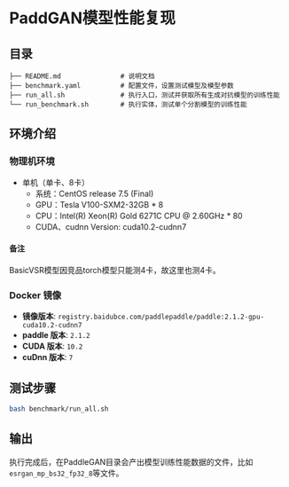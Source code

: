 # PaddGAN模型性能复现
## 目录

```
├── README.md               # 说明文档
├── benchmark.yaml          # 配置文件，设置测试模型及模型参数
├── run_all.sh              # 执行入口，测试并获取所有生成对抗模型的训练性能
└── run_benchmark.sh        # 执行实体，测试单个分割模型的训练性能  
```

## 环境介绍
### 物理机环境
- 单机（单卡、8卡）
  - 系统：CentOS release 7.5 (Final)
  - GPU：Tesla V100-SXM2-32GB * 8
  - CPU：Intel(R) Xeon(R) Gold 6271C CPU @ 2.60GHz * 80
  - CUDA、cudnn Version: cuda10.2-cudnn7

#### 备注
BasicVSR模型因竞品torch模型只能测4卡，故这里也测4卡。

### Docker 镜像

- **镜像版本**: `registry.baidubce.com/paddlepaddle/paddle:2.1.2-gpu-cuda10.2-cudnn7`
- **paddle 版本**: `2.1.2`
- **CUDA 版本**: `10.2`
- **cuDnn 版本**: `7`

## 测试步骤

```bash
bash benchmark/run_all.sh  
```

## 输出

执行完成后，在PaddleGAN目录会产出模型训练性能数据的文件，比如`esrgan_mp_bs32_fp32_8`等文件。
